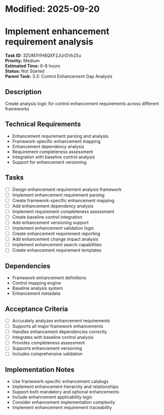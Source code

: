 # Modified: 2025-09-20

# Implement enhancement requirement analysis

**Task ID:** 3ZUM7rfH8QXF2JUrDVk25u  
**Priority:** Medium  
**Estimated Time:** 6-8 hours  
**Status:** Not Started  
**Parent Task:** 3.3: Control Enhancement Gap Analysis

## Description
Create analysis logic for control enhancement requirements across different frameworks

## Technical Requirements
- Enhancement requirement parsing and analysis
- Framework-specific enhancement mapping
- Enhancement dependency analysis
- Requirement completeness assessment
- Integration with baseline control analysis
- Support for enhancement versioning

## Tasks
- [ ] Design enhancement requirement analysis framework
- [ ] Implement enhancement requirement parsing
- [ ] Create framework-specific enhancement mapping
- [ ] Add enhancement dependency analysis
- [ ] Implement requirement completeness assessment
- [ ] Create baseline control integration
- [ ] Add enhancement versioning support
- [ ] Implement enhancement validation logic
- [ ] Create enhancement requirement reporting
- [ ] Add enhancement change impact analysis
- [ ] Implement enhancement search capabilities
- [ ] Create enhancement requirement templates

## Dependencies
- Framework enhancement definitions
- Control mapping engine
- Baseline analysis system
- Enhancement metadata

## Acceptance Criteria
- [ ] Accurately analyzes enhancement requirements
- [ ] Supports all major framework enhancements
- [ ] Handles enhancement dependencies correctly
- [ ] Integrates with baseline control analysis
- [ ] Provides completeness assessment
- [ ] Supports enhancement versioning
- [ ] Includes comprehensive validation

## Implementation Notes
- Use framework-specific enhancement catalogs
- Implement enhancement hierarchy and relationships
- Support both mandatory and optional enhancements
- Include enhancement applicability logic
- Consider enhancement implementation complexity
- Implement enhancement requirement traceability
